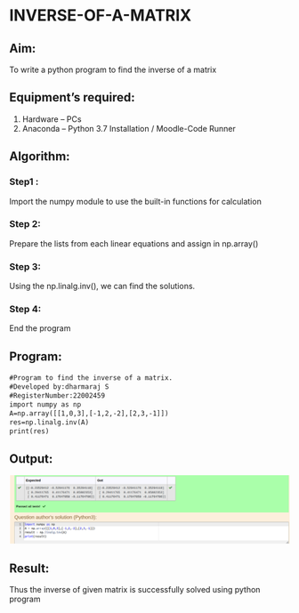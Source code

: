 # INVERSE-OF-A-MATRIX
## Aim:
To write a python program to find the inverse of a matrix
## Equipment’s required:
1. 	Hardware – PCs
2. 	Anaconda – Python 3.7 Installation / Moodle-Code Runner
## Algorithm:
### Step1 :

Import the numpy module to use the built-in functions for calculation
### Step 2:

Prepare the lists from each linear equations and assign in np.array()
### Step 3:

Using the np.linalg.inv(), we can find the solutions.
### Step 4:

End the program
## Program:
```
#Program to find the inverse of a matrix.
#Developed by:dharmaraj S 
#RegisterNumber:22002459
import numpy as np
A=np.array([[1,0,3],[-1,2,-2],[2,3,-1]])
res=np.linalg.inv(A)
print(res)

```

## Output:
![output](op.png)


## Result:
Thus the inverse of given matrix is successfully solved using python program

